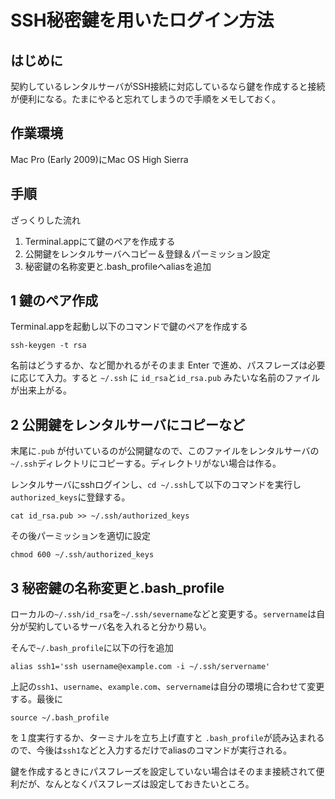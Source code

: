 # SSH秘密鍵を用いたログイン方法
<!-- date:2018-09-14 01:57:18 -->

## はじめに
契約しているレンタルサーバがSSH接続に対応しているなら鍵を作成すると接続が便利になる。たまにやると忘れてしまうので手順をメモしておく。

## 作業環境
Mac Pro (Early 2009)にMac OS High Sierra

## 手順
ざっくりした流れ

1. Terminal.appにて鍵のペアを作成する
2. 公開鍵をレンタルサーバへコピー＆登録＆パーミッション設定
3. 秘密鍵の名称変更と.bash_profileへaliasを追加


## 1 鍵のペア作成
Terminal.appを起動し以下のコマンドで鍵のペアを作成する

```
ssh-keygen -t rsa
```

名前はどうするか、など聞かれるがそのまま Enter で進め、パスフレーズは必要に応じて入力。すると `~/.ssh` に `id_rsa`と`id_rsa.pub` みたいな名前のファイルが出来上がる。 

## 2 公開鍵をレンタルサーバにコピーなど 
末尾に`.pub` が付いているのが公開鍵なので、このファイルをレンタルサーバの `~/.ssh`ディレクトリにコピーする。ディレクトリがない場合は作る。

レンタルサーバにsshログインし、`cd ~/.ssh`して以下のコマンドを実行し`authorized_keys`に登録する。

```
cat id_rsa.pub >> ~/.ssh/authorized_keys
```

その後パーミッションを適切に設定

```
chmod 600 ~/.ssh/authorized_keys
```

## 3 秘密鍵の名称変更と.bash_profile
ローカルの`~/.ssh/id_rsa`を`~/.ssh/severname`などと変更する。`servername`は自分が契約しているサーバ名を入れると分かり易い。

そんで`~/.bash_profile`に以下の行を追加

```
alias ssh1='ssh username@example.com -i ~/.ssh/servername'
```

上記の`ssh1`、`username`、`example.com`、`servername`は自分の環境に合わせて変更する。最後に

```
source ~/.bash_profile
```

を１度実行するか、ターミナルを立ち上げ直すと `.bash_profile`が読み込まれるので、今後は`ssh1`などと入力するだけでaliasのコマンドが実行される。

鍵を作成するときにパスフレーズを設定していない場合はそのまま接続されて便利だが、なんとなくパスフレーズは設定しておきたいところ。